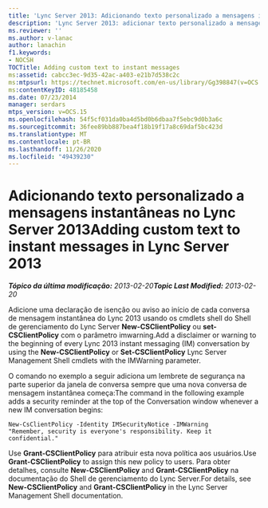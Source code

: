 ```yaml
---
title: 'Lync Server 2013: Adicionando texto personalizado a mensagens instantâneas'
description: 'Lync Server 2013: adicionar texto personalizado a mensagens instantâneas.'
ms.reviewer: ''
ms.author: v-lanac
author: lanachin
f1.keywords:
- NOCSH
TOCTitle: Adding custom text to instant messages
ms:assetid: cabcc3ec-9d35-42ac-a403-e21b7d538c2c
ms:mtpsurl: https://technet.microsoft.com/en-us/library/Gg398847(v=OCS.15)
ms:contentKeyID: 48185458
ms.date: 07/23/2014
manager: serdars
mtps_version: v=OCS.15
ms.openlocfilehash: 54f5cf031da0ba4d5bd0b6dbaa7f5ebc9d0b3a6c
ms.sourcegitcommit: 36fee89bb887bea4f18b19f17a8c69daf5bc423d
ms.translationtype: MT
ms.contentlocale: pt-BR
ms.lasthandoff: 11/26/2020
ms.locfileid: "49439230"
---
```

# <a name="adding-custom-text-to-instant-messages-in-lync-server-2013"></a><span data-ttu-id="b6bda-103">Adicionando texto personalizado a mensagens instantâneas no Lync Server 2013</span><span class="sxs-lookup"><span data-stu-id="b6bda-103">Adding custom text to instant messages in Lync Server 2013</span></span>

<div data-xmlns="http://www.w3.org/1999/xhtml">

<div class="topic" data-xmlns="http://www.w3.org/1999/xhtml" data-msxsl="urn:schemas-microsoft-com:xslt" data-cs="https://msdn.microsoft.com/">

<div data-asp="https://msdn2.microsoft.com/asp">



</div>

<div id="mainSection">

<div id="mainBody"><span data-ttu-id="b6bda-104">

<span> </span></span><span class="sxs-lookup"><span data-stu-id="b6bda-104">

<span> </span></span></span>

<span data-ttu-id="b6bda-105">_**Tópico da última modificação:** 2013-02-20_</span><span class="sxs-lookup"><span data-stu-id="b6bda-105">_**Topic Last Modified:** 2013-02-20_</span></span>

<span data-ttu-id="b6bda-106">Adicione uma declaração de isenção ou aviso ao início de cada conversa de mensagem instantânea do Lync 2013 usando os cmdlets shell do Shell de gerenciamento do Lync Server **New-CSClientPolicy** ou **set-CSClientPolicy** com o parâmetro imwarning.</span><span class="sxs-lookup"><span data-stu-id="b6bda-106">Add a disclaimer or warning to the beginning of every Lync 2013 instant messaging (IM) conversation by using the **New-CSClientPolicy** or **Set-CSClientPolicy** Lync Server Management Shell cmdlets with the IMWarning parameter.</span></span>

<span data-ttu-id="b6bda-107">O comando no exemplo a seguir adiciona um lembrete de segurança na parte superior da janela de conversa sempre que uma nova conversa de mensagem instantânea começa:</span><span class="sxs-lookup"><span data-stu-id="b6bda-107">The command in the following example adds a security reminder at the top of the Conversation window whenever a new IM conversation begins:</span></span>

    New-CsClientPolicy -Identity IMSecurityNotice -IMWarning 
    "Remember, security is everyone's responsibility. Keep it confidential."

<span data-ttu-id="b6bda-108">Use **Grant-CSClientPolicy** para atribuir esta nova política aos usuários.</span><span class="sxs-lookup"><span data-stu-id="b6bda-108">Use **Grant-CSClientPolicy** to assign this new policy to users.</span></span> <span data-ttu-id="b6bda-109">Para obter detalhes, consulte **New-CSClientPolicy** and **Grant-CSClientPolicy** na documentação do Shell de gerenciamento do Lync Server.</span><span class="sxs-lookup"><span data-stu-id="b6bda-109">For details, see **New-CSClientPolicy** and **Grant-CSClientPolicy** in the Lync Server Management Shell documentation.</span></span>

<span data-ttu-id="b6bda-110"></div>

<span> </span>

</div>

</div>

</span><span class="sxs-lookup"><span data-stu-id="b6bda-110"></div>

<span> </span>

</div>

</div>

</span></span></div>

